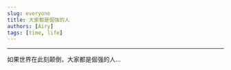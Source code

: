 ```yaml
---
slug: everyone
title: 大家都是倔强的人
authors: [Airy]
tags: [time, life]
---
```


---

如果世界在此刻颠倒，大家都是倔强的人...
